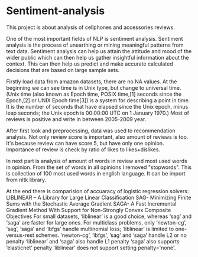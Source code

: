 # Sentiment-analysis
This project is about analysis of cellphones and accessories reviews.

One of the most important fields of NLP is sentiment analysis. Sentiment analysis is the process of unearthing or mining meaningful patterns from text data. Sentiment analysis can help us attain the attitude and mood of the wider public which can then help us gather insightful information about the context. This can then help us predict and make accurate calculated decisions that are based on large sample sets.

Firstly load data from amazon datasets, there are no NA values.
At the beginning we can see time is in Unix type, but change to universal time.
(Unix time (also known as Epoch time, POSIX time,[1] seconds since the Epoch,[2] or UNIX Epoch time[3]) is a system for describing a point in time.
It is the number of seconds that have elapsed since the Unix epoch, minus leap seconds; the Unix epoch is 00:00:00 UTC on 1 January 1970.)
Most of reviews is positive and write in between 2005-2009 year.

After first look and preprocessing, data was used to recommendation analysis. Not only review score is important, also amount of reviews is too.
It's because review can have score 5, but have only one opinion. Importance of review is check by ratio of likes to likes+dislikes.

In next part is analysis of amount of words in review and most used words in opinion. From the set of words in all opinions I removed "stopwords".
This is collection of 100 most used words in english language. It can be import from nltk library.

At the end there is comparision of accuaracy of logistic regression solvers:
LIBLINEAR – A Library for Large Linear Classification SAG- Minimizing Finite Sums with the 
Stochastic Average Gradient SAGA- A Fast Incremental Gradient Method With Support for Non-Strongly Convex Composite Objectives
For small datasets, ‘liblinear’ is a good choice, whereas ‘sag’ and ‘saga’ are faster for large ones.
For multiclass problems, only ‘newton-cg’, ‘sag’, ‘saga’ and ‘lbfgs’ handle multinomial loss; ‘liblinear’ is limited to one-versus-rest schemes.
‘newton-cg’, ‘lbfgs’, ‘sag’ and ‘saga’ handle L2 or no penalty ‘liblinear’ and ‘saga’ also handle L1 penalty
‘saga’ also supports ‘elasticnet’ penalty ‘liblinear’ does not support setting penalty='none'.
